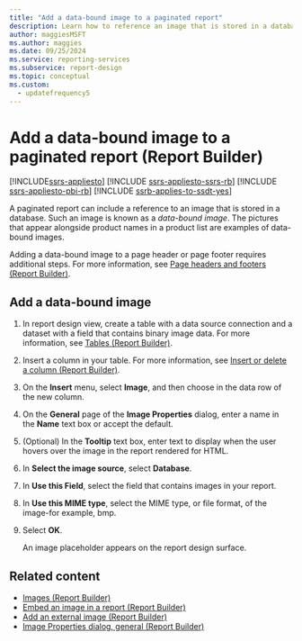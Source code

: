 ```yaml
---
title: "Add a data-bound image to a paginated report"
description: Learn how to reference an image that is stored in a database to display the image in your paginated reports in Report Builder.
author: maggiesMSFT
ms.author: maggies
ms.date: 09/25/2024
ms.service: reporting-services
ms.subservice: report-design
ms.topic: conceptual
ms.custom:
  - updatefrequency5
---
```

# Add a data-bound image to a paginated report (Report Builder)

[!INCLUDE[ssrs-appliesto](../../includes/ssrs-appliesto.md)] [!INCLUDE [ssrs-appliesto-ssrs-rb](../../includes/ssrs-appliesto-ssrs-rb.md)] [!INCLUDE [ssrs-appliesto-pbi-rb](../../includes/ssrs-appliesto-pbi-rb.md)] [!INCLUDE [ssrb-applies-to-ssdt-yes](../../includes/ssrb-applies-to-ssdt-yes.md)]

A paginated report can include a reference to an image that is stored in a database. Such an image is known as a *data-bound image*. The pictures that appear alongside product names in a product list are examples of data-bound images.  
  
Adding a data-bound image to a page header or page footer requires additional steps. For more information, see [Page headers and footers &#40;Report Builder&#41;](../../reporting-services/report-design/page-headers-and-footers-report-builder-and-ssrs.md).  
    
## Add a data-bound image  
  
1.  In report design view, create a table with a data source connection and a dataset with a field that contains binary image data. For more information, see [Tables &#40;Report Builder&#41;](../../reporting-services/report-design/tables-report-builder-and-ssrs.md).  
  
1.  Insert a column in your table. For more information, see [Insert or delete a column &#40;Report Builder&#41;](../../reporting-services/report-design/insert-or-delete-a-column-report-builder-and-ssrs.md).  
  
1.  On the **Insert** menu, select **Image**, and then choose in the data row of the new column.  
  
1.  On the **General** page of the **Image Properties** dialog, enter a name in the **Name** text box or accept the default.  
  
1.  (Optional) In the **Tooltip** text box, enter text to display when the user hovers over the image in the report rendered for HTML.  
  
1.  In **Select the image source**, select **Database**.  
  
1.  In **Use this Field**, select the field that contains images in your report.  
  
1.  In **Use this MIME type**, select the MIME type, or file format, of the image-for example, bmp.  
  
1.  Select **OK**.
  
     An image placeholder appears on the report design surface.  
  
## Related content

- [Images &#40;Report Builder&#41;](../../reporting-services/report-design/images-report-builder-and-ssrs.md)
- [Embed an image in a report &#40;Report Builder&#41;](../../reporting-services/report-design/embed-an-image-in-a-report-report-builder-and-ssrs.md)
- [Add an external image &#40;Report Builder&#41;](../../reporting-services/report-design/add-an-external-image-report-builder-and-ssrs.md)
- [Image Properties dialog, general &#40;Report Builder&#41;](./images-report-builder-and-ssrs.md)
